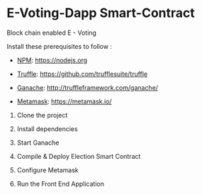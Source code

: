 # E-Voting-Dapp Smart-Contract
Block chain enabled E - Voting


Install these prerequisites to follow :

* [NPM](https://nodejs.org): https://nodejs.org

* [Truffle](https://github.com/trufflesuite/truffle): https://github.com/trufflesuite/truffle

* [Ganache](http://truffleframework.com/ganache/): http://truffleframework.com/ganache/

* [Metamask](https://metamask.io/): https://metamask.io/

1) Clone the project

2) Install dependencies

3) Start Ganache

4) Compile & Deploy Election Smart Contract

5) Configure Metamask

6) Run the Front End Application
